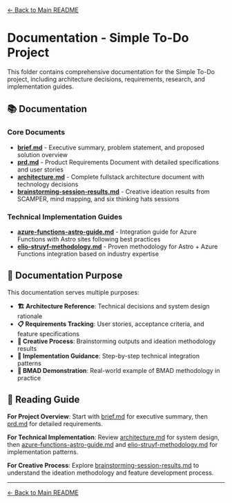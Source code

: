 [← Back to Main README](../README.md)

# Documentation - Simple To-Do Project

This folder contains comprehensive documentation for the Simple To-Do project, including architecture decisions, requirements, research, and implementation guides.

## 📚 Documentation

### Core Documents
- **[brief.md](brief.md)** - Executive summary, problem statement, and proposed solution overview
- **[prd.md](prd.md)** - Product Requirements Document with detailed specifications and user stories
- **[architecture.md](architecture.md)** - Complete fullstack architecture document with technology decisions
- **[brainstorming-session-results.md](brainstorming-session-results.md)** - Creative ideation results from SCAMPER, mind mapping, and six thinking hats sessions

### Technical Implementation Guides
- **[azure-functions-astro-guide.md](azure-functions-astro-guide.md)** - Integration guide for Azure Functions with Astro sites following best practices
- **[elio-struyf-methodology.md](elio-struyf-methodology.md)** - Proven methodology for Astro + Azure Functions integration based on industry expertise

## 🎯 Documentation Purpose

This documentation serves multiple purposes:
- **🏗️ Architecture Reference**: Technical decisions and system design rationale
- **📋 Requirements Tracking**: User stories, acceptance criteria, and feature specifications  
- **🎨 Creative Process**: Brainstorming outputs and ideation methodology results
- **🔧 Implementation Guidance**: Step-by-step technical integration patterns
- **📖 BMAD Demonstration**: Real-world example of BMAD methodology in practice

## 📖 Reading Guide

**For Project Overview**: Start with [brief.md](brief.md) for executive summary, then [prd.md](prd.md) for detailed requirements.

**For Technical Implementation**: Review [architecture.md](architecture.md) for system design, then [azure-functions-astro-guide.md](azure-functions-astro-guide.md) and [elio-struyf-methodology.md](elio-struyf-methodology.md) for implementation patterns.

**For Creative Process**: Explore [brainstorming-session-results.md](brainstorming-session-results.md) to understand the ideation methodology and feature development process.

---

[← Back to Main README](../README.md)
